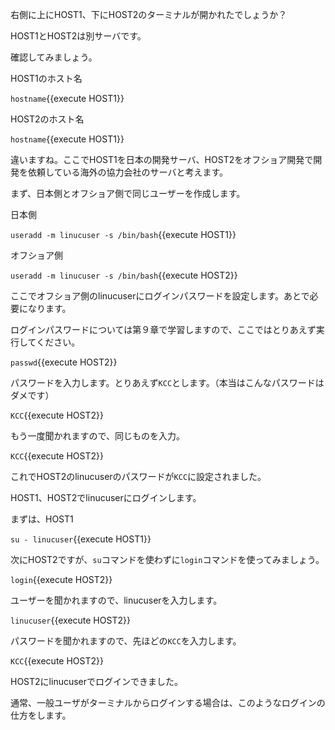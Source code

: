 右側に上にHOST1、下にHOST2のターミナルが開かれたでしょうか？

HOST1とHOST2は別サーバです。

確認してみましょう。

HOST1のホスト名

`hostname`{{execute HOST1}}

HOST2のホスト名

`hostname`{{execute HOST1}}

違いますね。ここでHOST1を日本の開発サーバ、HOST2をオフショア開発で開発を依頼している海外の協力会社のサーバと考えます。

まず、日本側とオフショア側で同じユーザーを作成します。

日本側

`useradd -m linucuser -s /bin/bash`{{execute HOST1}}

オフショア側

`useradd -m linucuser -s /bin/bash`{{execute HOST2}}

ここでオフショア側のlinucuserにログインパスワードを設定します。あとで必要になります。

ログインパスワードについては第９章で学習しますので、ここではとりあえず実行してください。

`passwd`{{execute HOST2}}

パスワードを入力します。とりあえず`KCC`とします。（本当はこんなパスワードはダメです）

`KCC`{{execute HOST2}}

もう一度聞かれますので、同じものを入力。

`KCC`{{execute HOST2}}

これでHOST2のlinucuserのパスワードが`KCC`に設定されました。

HOST1、HOST2でlinucuserにログインします。

まずは、HOST1

`su - linucuser`{{execute HOST1}}

次にHOST2ですが、`su`コマンドを使わずに`login`コマンドを使ってみましょう。

`login`{{execute HOST2}}

ユーザーを聞かれますので、linucuserを入力します。

`linucuser`{{execute HOST2}}

パスワードを聞かれますので、先ほどの`KCC`を入力します。

`KCC`{{execute HOST2}}

HOST2にlinucuserでログインできました。

通常、一般ユーザがターミナルからログインする場合は、このようなログインの仕方をします。
